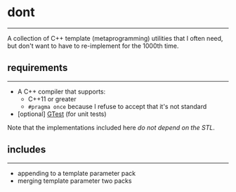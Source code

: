 # dont
----

A collection of C++ template (metaprogramming) utilities that I often need, but don't want to have to re-implement for the 1000th time.

## requirements
--------------
- A C++ compiler that supports:
    + C++11 or greater
    + `#pragma once` because I refuse to accept that it's not standard
- [optional] [GTest](https://github.com/google/googletest) (for unit tests)

Note that the implementations included here *do not depend on the STL*.

## includes
----------
- appending to a template parameter pack
- merging template parameter two packs
